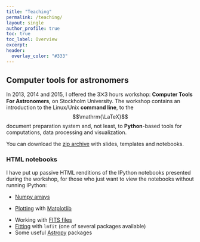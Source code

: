 ```yaml
---
title: "Teaching"
permalink: /teaching/ 
layout: single
author_profile: true
toc: true
toc_label: Overview
excerpt: 
header:
  overlay_color: "#333"
---
```


## Computer tools for astronomers 

In 2013, 2014 and 2015, I offered the 3⨉3 hours workshop: **Computer Tools For
Astronomers**, on Stockholm University. The workshop contains an introduction
to the Linux/Unix **command line**, to the $$\mathrm{\LaTeX}$$ document preparation
system and, not least, to **Python**-based tools for computations, data
processing and visualization.

You can download the [zip archive] with slides, templates and notebooks.


### HTML notebooks

I have put up passive HTML renditions of the IPython notebooks presented during the workshop, for those who just want to view the notebooks without running IPython:

+ [Numpy arrays]
* [Plotting] with [Matplotlib]
+ Working with [FITS files]
+ [Fitting] with `lmfit` (one of several packages available)
+ Some useful [Astropy] packages



[zip archive]: ./tools-package.zip
[Numpy arrays]: http://nbviewer.ipython.org/urls/ttt.astro.su.se/~trive/teaching/tools-package/NumpyArrays.ipynb
[Plotting]: http://nbviewer.ipython.org/urls/ttt.astro.su.se/~trive/teaching/tools-package/PlottingWithMatplotlib.ipynb
[FITS files]: http://nbviewer.ipython.org/urls/ttt.astro.su.se/~trive/teaching/tools-package/FITSguide.ipynb
[Fitting]: http://nbviewer.ipython.org/urls/ttt.astro.su.se/~trive/teaching/tools-package/Fitting.ipynb
[Astropy]: http://nbviewer.ipython.org/urls/ttt.astro.su.se/~trive/teaching/tools-package/Astropy-intro.ipynb
[Matplotlib]: https://matplotlib.org/
